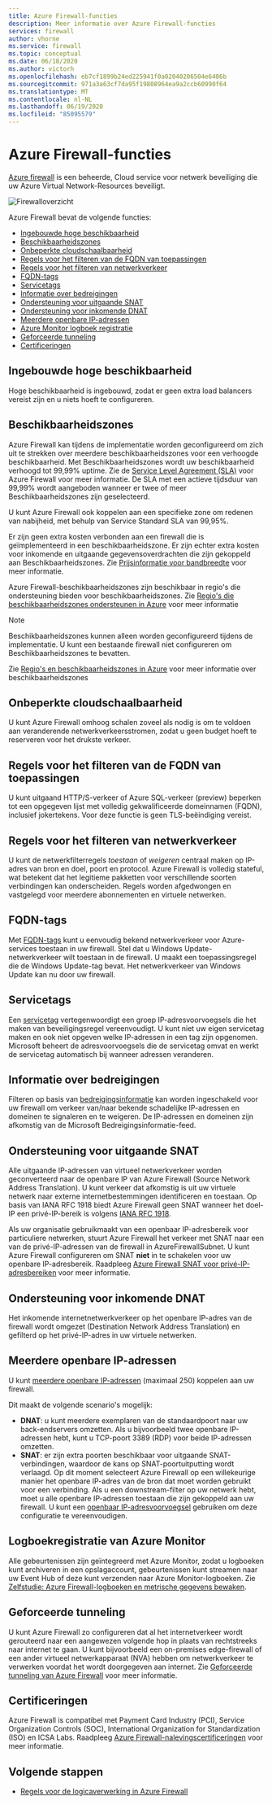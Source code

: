 ```yaml
---
title: Azure Firewall-functies
description: Meer informatie over Azure Firewall-functies
services: firewall
author: vhorne
ms.service: firewall
ms.topic: conceptual
ms.date: 06/18/2020
ms.author: victorh
ms.openlocfilehash: eb7cf1899b24ed225941f0a02040206504e6486b
ms.sourcegitcommit: 971a3a63cf7da95f19808964ea9a2ccb60990f64
ms.translationtype: MT
ms.contentlocale: nl-NL
ms.lasthandoff: 06/19/2020
ms.locfileid: "85095579"
---
```

# <a name="azure-firewall-features"></a>Azure Firewall-functies

[Azure firewall](overview.md) is een beheerde, Cloud service voor netwerk beveiliging die uw Azure Virtual Network-Resources beveiligt.

![Firewalloverzicht](media/overview/firewall-threat.png)

Azure Firewall bevat de volgende functies:

- [Ingebouwde hoge beschikbaarheid](#built-in-high-availability)
- [Beschikbaarheidszones](#availability-zones)
- [Onbeperkte cloudschaalbaarheid](#unrestricted-cloud-scalability)
- [Regels voor het filteren van de FQDN van toepassingen](#application-fqdn-filtering-rules)
- [Regels voor het filteren van netwerkverkeer](#network-traffic-filtering-rules)
- [FQDN-tags](#fqdn-tags)
- [Servicetags](#service-tags)
- [Informatie over bedreigingen](#threat-intelligence)
- [Ondersteuning voor uitgaande SNAT](#outbound-snat-support)
- [Ondersteuning voor inkomende DNAT](#inbound-dnat-support)
- [Meerdere openbare IP-adressen](#multiple-public-ip-addresses)
- [Azure Monitor logboek registratie](#azure-monitor-logging)
- [Geforceerde tunneling](#forced-tunneling)
- [Certificeringen](#certifications)

## <a name="built-in-high-availability"></a>Ingebouwde hoge beschikbaarheid

Hoge beschikbaarheid is ingebouwd, zodat er geen extra load balancers vereist zijn en u niets hoeft te configureren.

## <a name="availability-zones"></a>Beschikbaarheidszones

Azure Firewall kan tijdens de implementatie worden geconfigureerd om zich uit te strekken over meerdere beschikbaarheidszones voor een verhoogde beschikbaarheid. Met Beschikbaarheidszones wordt uw beschikbaarheid verhoogd tot 99,99% uptime. Zie de [Service Level Agreement (SLA)](https://azure.microsoft.com/support/legal/sla/azure-firewall/v1_0/) voor Azure Firewall voor meer informatie. De SLA met een actieve tijdsduur van 99,99% wordt aangeboden wanneer er twee of meer Beschikbaarheidszones zijn geselecteerd.

U kunt Azure Firewall ook koppelen aan een specifieke zone om redenen van nabijheid, met behulp van Service Standard SLA van 99,95%.

Er zijn geen extra kosten verbonden aan een firewall die is geïmplementeerd in een beschikbaarheidszone. Er zijn echter extra kosten voor inkomende en uitgaande gegevensoverdrachten die zijn gekoppeld aan Beschikbaarheidszones. Zie [Prijsinformatie voor bandbreedte](https://azure.microsoft.com/pricing/details/bandwidth/) voor meer informatie.

Azure Firewall-beschikbaarheidszones zijn beschikbaar in regio's die ondersteuning bieden voor beschikbaarheidszones. Zie [Regio's die beschikbaarheidszones ondersteunen in Azure](../availability-zones/az-region.md) voor meer informatie

> [!NOTE]
> Beschikbaarheidszones kunnen alleen worden geconfigureerd tijdens de implementatie. U kunt een bestaande firewall niet configureren om Beschikbaarheidszones te bevatten.

Zie [Regio's en beschikbaarheidszones in Azure](../availability-zones/az-overview.md) voor meer informatie over beschikbaarheidszones

## <a name="unrestricted-cloud-scalability"></a>Onbeperkte cloudschaalbaarheid

U kunt Azure Firewall omhoog schalen zoveel als nodig is om te voldoen aan veranderende netwerkverkeersstromen, zodat u geen budget hoeft te reserveren voor het drukste verkeer.

## <a name="application-fqdn-filtering-rules"></a>Regels voor het filteren van de FQDN van toepassingen

U kunt uitgaand HTTP/S-verkeer of Azure SQL-verkeer (preview) beperken tot een opgegeven lijst met volledig gekwalificeerde domeinnamen (FQDN), inclusief jokertekens. Voor deze functie is geen TLS-beëindiging vereist.

## <a name="network-traffic-filtering-rules"></a>Regels voor het filteren van netwerkverkeer

U kunt de netwerkfilterregels *toestaan* of *weigeren* centraal maken op IP-adres van bron en doel, poort en protocol. Azure Firewall is volledig stateful, wat betekent dat het legitieme pakketten voor verschillende soorten verbindingen kan onderscheiden. Regels worden afgedwongen en vastgelegd voor meerdere abonnementen en virtuele netwerken.

## <a name="fqdn-tags"></a>FQDN-tags

Met [FQDN-tags](fqdn-tags.md) kunt u eenvoudig bekend netwerkverkeer voor Azure-services toestaan in uw firewall. Stel dat u Windows Update-netwerkverkeer wilt toestaan in de firewall. U maakt een toepassingsregel die de Windows Update-tag bevat. Het netwerkverkeer van Windows Update kan nu door uw firewall.

## <a name="service-tags"></a>Servicetags

Een [servicetag](service-tags.md) vertegenwoordigt een groep IP-adresvoorvoegsels die het maken van beveiligingsregel vereenvoudigt. U kunt niet uw eigen servicetag maken en ook niet opgeven welke IP-adressen in een tag zijn opgenomen. Microsoft beheert de adresvoorvoegsels die de servicetag omvat en werkt de servicetag automatisch bij wanneer adressen veranderen.

## <a name="threat-intelligence"></a>Informatie over bedreigingen

Filteren op basis van [bedreigingsinformatie](threat-intel.md) kan worden ingeschakeld voor uw firewall om verkeer van/naar bekende schadelijke IP-adressen en domeinen te signaleren en te weigeren. De IP-adressen en domeinen zijn afkomstig van de Microsoft Bedreigingsinformatie-feed.

## <a name="outbound-snat-support"></a>Ondersteuning voor uitgaande SNAT

Alle uitgaande IP-adressen van virtueel netwerkverkeer worden geconverteerd naar de openbare IP van Azure Firewall (Source Network Address Translation). U kunt verkeer dat afkomstig is uit uw virtuele netwerk naar externe internetbestemmingen identificeren en toestaan. Op basis van IANA RFC 1918 biedt Azure Firewall geen SNAT wanneer het doel-IP een privé-IP-bereik is volgens [IANA RFC 1918](https://tools.ietf.org/html/rfc1918). 

Als uw organisatie gebruikmaakt van een openbaar IP-adresbereik voor particuliere netwerken, stuurt Azure Firewall het verkeer met SNAT naar een van de privé-IP-adressen van de firewall in AzureFirewallSubnet. U kunt Azure Firewall configureren om SNAT **niet** in te schakelen voor uw openbare IP-adresbereik. Raadpleeg [Azure Firewall SNAT voor privé-IP-adresbereiken](snat-private-range.md) voor meer informatie.

## <a name="inbound-dnat-support"></a>Ondersteuning voor inkomende DNAT

Het inkomende internetnetwerkverkeer op het openbare IP-adres van de firewall wordt omgezet (Destination Network Address Translation) en gefilterd op het privé-IP-adres in uw virtuele netwerken.

## <a name="multiple-public-ip-addresses"></a>Meerdere openbare IP-adressen

U kunt [meerdere openbare IP-adressen](deploy-multi-public-ip-powershell.md) (maximaal 250) koppelen aan uw firewall.

Dit maakt de volgende scenario's mogelijk:

- **DNAT**: u kunt meerdere exemplaren van de standaardpoort naar uw back-endservers omzetten. Als u bijvoorbeeld twee openbare IP-adressen hebt, kunt u TCP-poort 3389 (RDP) voor beide IP-adressen omzetten.
- **SNAT**: er zijn extra poorten beschikbaar voor uitgaande SNAT-verbindingen, waardoor de kans op SNAT-poortuitputting wordt verlaagd. Op dit moment selecteert Azure Firewall op een willekeurige manier het openbare IP-adres van de bron dat moet worden gebruikt voor een verbinding. Als u een downstream-filter op uw netwerk hebt, moet u alle openbare IP-adressen toestaan die zijn gekoppeld aan uw firewall. U kunt een [openbaar IP-adresvoorvoegsel](../virtual-network/public-ip-address-prefix.md) gebruiken om deze configuratie te vereenvoudigen.

## <a name="azure-monitor-logging"></a>Logboekregistratie van Azure Monitor

Alle gebeurtenissen zijn geïntegreerd met Azure Monitor, zodat u logboeken kunt archiveren in een opslagaccount, gebeurtenissen kunt streamen naar uw Event Hub of deze kunt verzenden naar Azure Monitor-logboeken. Zie [Zelfstudie: Azure Firewall-logboeken en metrische gegevens bewaken](tutorial-diagnostics.md).

## <a name="forced-tunneling"></a>Geforceerde tunneling

U kunt Azure Firewall zo configureren dat al het internetverkeer wordt gerouteerd naar een aangewezen volgende hop in plaats van rechtstreeks naar internet te gaan. U kunt bijvoorbeeld een on-premises edge-firewall of een ander virtueel netwerkapparaat (NVA) hebben om netwerkverkeer te verwerken voordat het wordt doorgegeven aan internet. Zie [Geforceerde tunneling van Azure Firewall](forced-tunneling.md) voor meer informatie.

## <a name="certifications"></a>Certificeringen

Azure Firewall is compatibel met Payment Card Industry (PCI), Service Organization Controls (SOC), International Organization for Standardization (ISO) en ICSA Labs. Raadpleeg [Azure Firewall-nalevingscertificeringen](compliance-certifications.md) voor meer informatie.

## <a name="next-steps"></a>Volgende stappen

- [Regels voor de logicaverwerking in Azure Firewall](rule-processing.md)